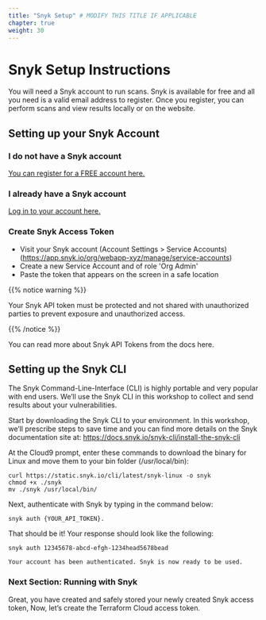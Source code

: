 ```yaml
---
title: "Snyk Setup" # MODIFY THIS TITLE IF APPLICABLE
chapter: true
weight: 30
---
```


# Snyk Setup Instructions
You will need a Snyk account to run scans.  Snyk is available for free and all you need is a valid email address to register.  Once you register, you can perform scans and view results locally or on the website.

## Setting up your Snyk Account

### I do not have a Snyk account
[You can register for a FREE account here.](https://app.snyk.io/signup)

### I already have a Snyk account
[Log in to your account here.](https://app.snyk.io/signup)

### Create Snyk Access Token
- Visit your Snyk account (Account Settings > Service Accounts) (https://app.snyk.io/org/webapp-xyz/manage/service-accounts)
- Create a new Service Account and of role 'Org Admin'
- Paste the token that appears on the screen in a safe location


{{% notice warning %}}
<p style='text-align: left;'>
Your Snyk API token must be protected and not shared with unauthorized parties to prevent exposure and unauthorized access.
</p>
{{% /notice %}}

You can read more about Snyk API Tokens from the docs here.

## Setting up the Snyk CLI

The Snyk Command-Line-Interface (CLI) is highly portable and very popular with end users.  We’ll use the Snyk CLI in this workshop to collect and send results about your vulnerabilities.

Start by downloading the Snyk CLI to your environment.  In this workshop, we’ll prescribe steps to save time and you can find more details on the Snyk documentation site at:
https://docs.snyk.io/snyk-cli/install-the-snyk-cli

At the Cloud9 prompt, enter these commands to download the binary for Linux and move them to your bin folder (/usr/local/bin):

```
curl https://static.snyk.io/cli/latest/snyk-linux -o snyk
chmod +x ./snyk
mv ./snyk /usr/local/bin/
```

Next, authenticate with Snyk by typing in the command below:

```
snyk auth {YOUR_API_TOKEN}.
```

That should be it!  Your response should look like the following:

    snyk auth 12345678-abcd-efgh-1234head5678bead

    Your account has been authenticated. Snyk is now ready to be used.


### Next Section: Running with Snyk
Great, you have created and safely stored your newly created Snyk access token, Now, let’s create the Terraform Cloud access token.
